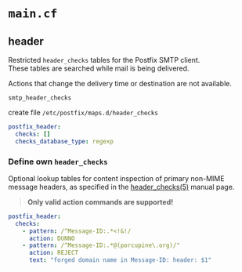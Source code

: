 
# `main.cf` 

## header

Restricted `header_checks` tables for the Postfix SMTP client.  
These tables are searched while mail is being delivered.

Actions that change the delivery time or destination are not available. 

`smtp_header_checks`

create file `/etc/postfix/maps.d/header_checks`

```yaml
postfix_header:
  checks: []
  checks_database_type: regexp
```

### Define own `header_checks`

Optional lookup tables for content inspection of primary non-MIME message headers, 
as specified in the [header_checks(5)](https://www.postfix.org/header_checks.5.html) manual page. 

> **Only valid action commands are supported!**

```yaml
postfix_header:
  checks:
    - pattern: /^Message-ID:.*<!&!/
      action: DUNNO
    - pattern: /^Message-ID:.*@(porcupine\.org)/"
      action: REJECT
      text: "forged domain name in Message-ID: header: $1"
```
